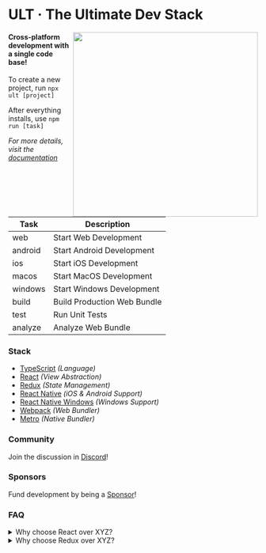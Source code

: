 # ULT · The Ultimate Dev Stack

<a alt="ULT Website" href="https://ult.dev">
  <img align="right" width="373" src="https://raw.githubusercontent.com/kat-tax/ult/master/_layouts/cover.png">
</a>

#### Cross-platform development with a single code base!

To create a new project, run `npx ult [project]` 

After everything installs, use `npm run [task]`

*For more details, visit the [documentation](https://docs.ult.dev)*


| Task          | Description                                         |
| --------------| --------------------------------------------------- |
| web           | Start Web Development                               |
| android       | Start Android Development                           |
| ios           | Start iOS Development                               |
| macos         | Start MacOS Development                             |
| windows       | Start Windows Development                           |
| build         | Build Production Web Bundle                         |
| test          | Run Unit Tests                                      |
| analyze       | Analyze Web Bundle                                  |

### Stack

- [TypeScript](https://www.typescriptlang.org/) *(Language)*
- [React](https://reactjs.org/) *(View Abstraction)*
- [Redux](https://redux.js.org/) *(State Management)*
- [React Native](https://facebook.github.io/react-native/) *(iOS & Android Support)*
- [React Native Windows](https://github.com/Microsoft/react-native-windows) *(Windows Support)*
- [Webpack](https://webpack.js.org/) *(Web Bundler)*
- [Metro](https://facebook.github.io/metro/) *(Native Bundler)*

### Community

Join the discussion in [Discord](https://discord.gg/TzhDRyj)!

### Sponsors

Fund development by being a [Sponsor](https://github.com/sponsors/Cavitt)!

### FAQ

<details>
  <summary>Why choose React over XYZ?</summary>
  <ul>
    <li>Most other options are specific to the web.</li>
    <li>Flutter doesn't support desktop, and while the code is native, it only emulates native UI.</li>
    <li>No other framework lets us natively target desktop and mobile, while maintaining web support.</li>
  </ul>
</details>
<details>
  <summary>Why choose Redux over XYZ?</summary>
  <ul>
    <li>A leading problem people seem to have is the <em>boilerplate</em>, which has been reduced down as much as possible.</li>
    <li>It's simple, intuitive, allows hot-reloading, time-traveling, and of course supports <a href="https://github.com/reduxjs/redux-devtools" rel="nofollow">redux-devtools</a>!</li>
    <li>It's necessary to be able to snapshot the state of the app.</li>
    <li>If you love Observables, this project is not for you.</li>
  </ul>
</details>

